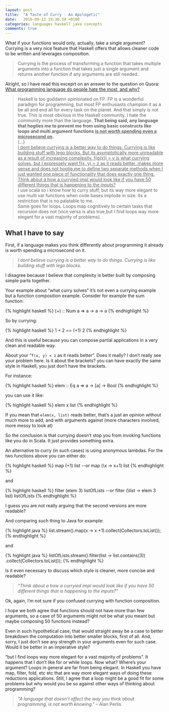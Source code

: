 ```yaml
---
layout: post
title:  "A Taste of Curry - An Apologetic"
date:   2016-09-13 19:30:39 +0100
categories: languages haskell java concepts
comments: true
---
```


What if your functions would only, actually, take a single argument? 
Currying is a very nice feature that Haskell offers that allows cleaner code to be written and leverages composition.

<blockquote>
Currying is the process of transforming a function that takes multiple arguments into a function that takes just a single argument and returns another function if any arguments are still needed.</blockquote>

Alright, so I have read this exceprt on an answer to the question on Quora: [What programming language do people hate the most, and why?](https://www.quora.com/What-programming-language-do-people-hate-the-most-and-why/answer/Arunav-Sanyal-1)

<blockquote>
    Haskell is too goddamn opinionated on FP. FP is a wonderful paradigm for programming, but most FP enthusiasts champion it as a be all and end all for every task on the planet. And that simply is not true. This is most obvious in the Haskell community. I hate the community more than the language. <strong>That being said, any language that hogties me to prevent me from using basic constructs like loops and multi argument functions <u>is not worth spending even a microsecond on</u>.</strong>
<br>(...)<br>
<u>I dont believe currying is a better way to do things. Currying is like building stuff with lego blocks. But its asymptotically more unreadable as a result of increasing complexity. f(g(x)) = y is what currying solves, but I expressely want f(x, y) = z as it reads better, makes more sense and does not hogtie me to define two separate methods when I just wanted one piece of functionality that does exactly one thing. Think about a how a curryied impl would look like if you have 50 different things that is happening to the inputs?</u>
<br>
I use scala so i know how to curry stuff, but its way more elegant to use multi var functions when code bases implode in size. Its a restriction that is no palatable to me.
<br>
Same goes for loops. Loops map cognitively to certain tasks that recursion does not (vice versa is also true,but I find loops way more elegant for a vast majority of problems).
</blockquote>



## What I have to say

First, if a language makes you think differently about programming it already is worth spending a microsecond on it.

<blockquote><i>I dont believe currying is a better way to do things. Currying is like building stuff with lego blocks.</i></blockquote>

I disagree because I believe that complexity is better built by composing simple parts together.

Your example about “what curry solves” it’s not even a currying example but a function composition example.
Consider for example the sum function:

{% highlight haskell %}
(+) :: Num a => a -> a -> a
{% endhighlight %}

So by currying:

{% highlight haskell %}
1 + 2  == (+1) 2
{% endhighlight %}

And this is useful because you can compose partial applications in a very clean and readable way. 

About your “```f(x, y) = z``` as it reads better”. Does it really? I don’t really see your problem here. Is it about the brackets? you can have exactly the same style in Haskell, you just don’t have the brackets.

For instance:

{% highlight haskell %}
elem :: Eq a => a -> [a] -> Bool
{% endhighlight %}

you can use it like:

{% highlight haskell %}
elem x list
{% endhighlight %}

If you mean that ```elem(x, list)``` reads better, that’s a just an opinion without much more to add, and with arguments against (more characters involved, more messy to look at)

So the conclusion is that currying doesn’t stop you from invoking functions like you do in Scala. It just provides something extra.

An alternative to curry (in such cases) is using anonymous lambdas. 
For the two functions above you can either do:

{% highlight haskell %}
map (+1) list
--or
map (\x -> x+1) list
{% endhighlight %}

and

{% highlight haskell %}
filter (elem 3) listOfLists
--or
filter (\list -> elem 3 list) listOfLists
{% endhighlight %}

I guess you are not really arguing that the second versions are more readable?

And comparing such thing to Java for example:

{% highlight java %}
list.stream().map(x -> x +1).collect(Collectors.toList());
{% endhighlight %}

and

{% highlight java %}
listOfLists.stream().filter(list -> list.contains(3))
   .collect(Collectors.toList());
{% endhighlight %}


Is it even necessary to discuss which style is cleaner, more concise and readable? 

<blockquote>
<i>“Think about a how a curryied impl would look like if you have 50 different things that is happening to the inputs?”</i>
</blockquote>

Ok, again, I’m not sure if you confused currying with function composition.

I hope we both agree that functions should not have more than few arguments, so a case of 50 arguments might not be what you meant but maybe composing 50 functions instead?

Even in such hypothetical case, that would straight away be a case to better breakdown the computation into better smaller blocks, first of all. And, sorry, I just don’t see any strength in your arguments even for such case. Would it be better in an imperative style?

“but I find loops way more elegant for a vast majority of problems”. It happens that I don’t like for or while loops. Now what? Where’s your argument? Loops in general are far from being elegant. In Haskell you have map, filter, fold, etc etc that are way more elegant ways of doing these reductions applications.
Still, I agree that a loop might be a good fit for some problems but why would you be so against other ways of thinking about programming?

<blockquote><i>"A language that doesn’t affect the way
you think about programming, is not 
worth knowing."</i> – Alan Perlis
</blockquote>



